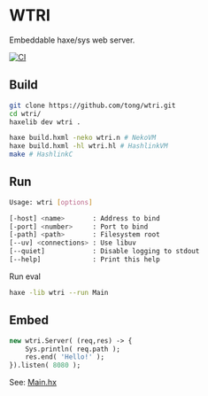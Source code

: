 WTRI
====
Embeddable haxe/sys web server.

[![CI](https://github.com/tong/wtri/actions/workflows/ci.yml/badge.svg)](https://github.com/tong/wtri/actions/workflows/ci.yml)


## Build

```sh
git clone https://github.com/tong/wtri.git
cd wtri/
haxelib dev wtri .

haxe build.hxml -neko wtri.n # NekoVM
haxe build.hxml -hl wtri.hl # HashlinkVM
make # HashlinkC
```

## Run

```sh
Usage: wtri [options]

[-host] <name>       : Address to bind
[-port] <number>     : Port to bind
[-path] <path>       : Filesystem root
[--uv] <connections> : Use libuv
[--quiet]            : Disable logging to stdout
[--help]             : Print this help
```

Run eval
```sh
haxe -lib wtri --run Main
```

## Embed

```hx
new wtri.Server( (req,res) -> {
    Sys.println( req.path );
    res.end( 'Hello!' );
}).listen( 8080 );
```
See: [Main.hx](src/Main.hx)
